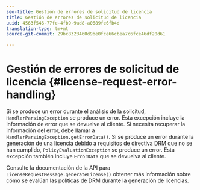 ```yaml
---
seo-title: Gestión de errores de solicitud de licencia
title: Gestión de errores de solicitud de licencia
uuid: 4563f546-77fe-4fb9-9ad8-a0689fe6fb4d
translation-type: tm+mt
source-git-commit: 29bc8323460d9be0fce66cbea7c6fce46df20d61

---
```



# Gestión de errores de solicitud de licencia {#license-request-error-handling}

Si se produce un error durante el análisis de la solicitud, `HandlerParsingException` se produce un error. Esta excepción incluye la información de error que se devuelve al cliente. Si necesita recuperar la información del error, debe llamar a `HandlerParsingException.getErrorData()`. Si se produce un error durante la generación de una licencia debido a requisitos de directiva DRM que no se han cumplido, `PolicyEvaluationException` se produce un error. Esta excepción también incluye `ErrorData` que se devuelva al cliente.

Consulte la documentación de la API para `LicenseRequestMessage.generateLicense()` obtener más información sobre cómo se evalúan las políticas de DRM durante la generación de licencias.
